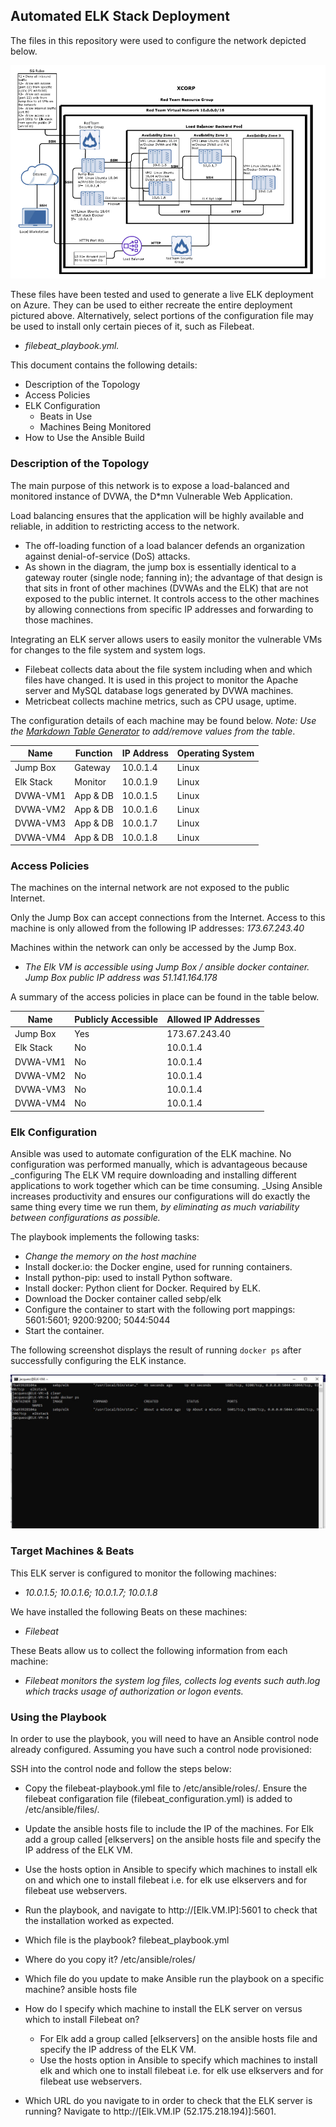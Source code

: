 ## Automated ELK Stack Deployment

The files in this repository were used to configure the network depicted below.

![RedTeam_Net](images/RedTeam_Net.png)

These files have been tested and used to generate a live ELK deployment on Azure. They can be used to either recreate the entire deployment pictured above. Alternatively, select portions of the configuration file may be used to install only certain pieces of it, such as Filebeat.

   - _filebeat_playbook.yml._

This document contains the following details:
- Description of the Topology
- Access Policies
- ELK Configuration
  - Beats in Use
  - Machines Being Monitored
- How to Use the Ansible Build


### Description of the Topology

The main purpose of this network is to expose a load-balanced and monitored instance of DVWA, the D*mn Vulnerable Web Application.

Load balancing ensures that the application will be highly available and reliable, in addition to restricting access to the network.
- The off-loading function of a load balancer defends an organization against denial-of-service (DoS) attacks. 
- As shown in the diagram, the jump box is essentially identical to a gateway router (single node; fanning in); the advantage of that design is that sits in front of other machines (DVWAs and the ELK) that are not exposed to the public internet. It controls access to the other machines by allowing connections from specific IP addresses and forwarding to those machines.

Integrating an ELK server allows users to easily monitor the vulnerable VMs for changes to the file system and system logs.
- Filebeat collects data about the file system including when and which files have changed. It is used in this project to monitor the Apache server and MySQL database logs generated by DVWA machines.
- Metricbeat collects machine metrics, such as CPU usage, uptime.

The configuration details of each machine may be found below.
_Note: Use the [Markdown Table Generator](http://www.tablesgenerator.com/markdown_tables) to add/remove values from the table_.

| Name     | Function | IP Address | Operating System |
|----------|----------|------------|------------------|
| Jump Box | Gateway  | 10.0.1.4   | Linux            |
| Elk Stack| Monitor  | 10.0.1.9   | Linux            |
| DVWA-VM1 | App & DB | 10.0.1.5   | Linux            |
| DVWA-VM2 | App & DB | 10.0.1.6   | Linux            |
| DVWA-VM3 | App & DB | 10.0.1.7   | Linux            |
| DVWA-VM4 | App & DB | 10.0.1.8   | Linux            |

### Access Policies

The machines on the internal network are not exposed to the public Internet.

Only the Jump Box can accept connections from the Internet. Access to this machine is only allowed from the following IP addresses:
_173.67.243.40_

Machines within the network can only be accessed by the Jump Box.
- _The Elk VM is accessible using Jump Box / ansible docker container. Jump Box public IP address was 51.141.164.178_

A summary of the access policies in place can be found in the table below.

| Name     | Publicly Accessible | Allowed IP Addresses |
|----------|---------------------|----------------------|
| Jump Box | Yes                 | 173.67.243.40        |
| Elk Stack| No                  | 10.0.1.4             |
| DVWA-VM1 | No                  | 10.0.1.4             |
| DVWA-VM2 | No                  | 10.0.1.4             |
| DVWA-VM3 | No                  | 10.0.1.4             |
| DVWA-VM4 | No                  | 10.0.1.4             |

### Elk Configuration

Ansible was used to automate configuration of the ELK machine. No configuration was performed manually, which is advantageous because
_configuring The ELK VM require downloading and installing different applications to work together which can be time consuming. 
_Using Ansible increases productivity and ensures our configurations will do exactly the same thing every time we run them, 
_by eliminating as much variability between configurations as possible._

The playbook implements the following tasks:
- _Change the memory on the host machine_
- Install docker.io: the Docker engine, used for running containers.
- Install python-pip: used to install Python software.
- Install docker: Python client for Docker. Required by ELK.
- Download the Docker container called sebp/elk
- Configure the container to start with the following port mappings: 5601:5601; 9200:9200; 5044:5044
- Start the container.

The following screenshot displays the result of running `docker ps` after successfully configuring the ELK instance.

![ELK_stack_ps](images/ELK_stack_ps.png)

### Target Machines & Beats
This ELK server is configured to monitor the following machines:
- _10.0.1.5; 10.0.1.6; 10.0.1.7; 10.0.1.8_

We have installed the following Beats on these machines:
- _Filebeat_

These Beats allow us to collect the following information from each machine:
- _Filebeat monitors the system log files, collects log events such auth.log which tracks usage of authorization or logon events._

### Using the Playbook
In order to use the playbook, you will need to have an Ansible control node already configured. Assuming you have such a control node provisioned: 

SSH into the control node and follow the steps below:
- Copy the filebeat-playbook.yml file to /etc/ansible/roles/.  Ensure the filebeat configaration file (filebeat_configuration.yml) is added to /etc/ansible/files/.
- Update the ansible hosts file to include the IP of the machines. For Elk add a group called [elkservers] on the ansible hosts file and specify the IP address of the ELK VM.
- Use the hosts option in Ansible to specify which machines to install elk on and which one to install filebeat i.e. for elk use elkservers and for filebeat use webservers.
- Run the playbook, and navigate to http://[Elk.VM.IP]:5601 to check that the installation worked as expected.

- Which file is the playbook? filebeat_playbook.yml 
- Where do you copy it? /etc/ansible/roles/
- Which file do you update to make Ansible run the playbook on a specific machine? ansible hosts file
- How do I specify which machine to install the ELK server on versus which to install Filebeat on? 
    - For Elk add a group called [elkservers] on the ansible hosts file and specify the IP address of the ELK VM.
    - Use the hosts option in Ansible to specify which machines to install elk and which one to install filebeat i.e. for elk use elkservers and for filebeat use webservers.

- Which URL do you navigate to in order to check that the ELK server is running? Navigate to http://[Elk.VM.IP (52.175.218.194)]:5601. 
